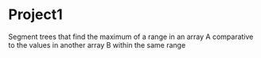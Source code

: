 # Project1
Segment trees that find the maximum of a range in an array A comparative to the values in another array B within the same range 
